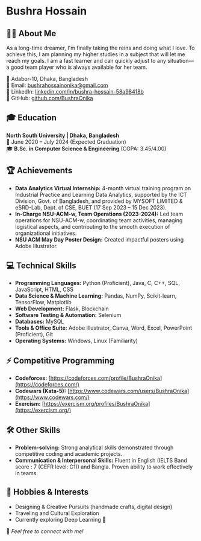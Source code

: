 # Bushra Hossain

## 👩‍💻 About Me
As a long-time dreamer, I'm finally taking the reins and doing what I love. To achieve this, I am planning my higher studies in a subject that will let me reach my goals. I am a fast learner and can quickly adjust to any situation—a good team player who is always available for her team.

📍 Adabor-10, Dhaka, Bangladesh  
📧 Email: [bushrahossainonika@gmail.com](mailto:bushrahossainonika@gmail.com)  
🔗 LinkedIn: [linkedin.com/in/bushra-hossain-58a98418b](https://linkedin.com/in/bushra-hossain-58a98418b)  
🔗 GitHub: [github.com/BushraOnika](https://github.com/BushraOnika)  

## 🎓 Education
**North South University | Dhaka, Bangladesh**  
📅 June 2020 – July 2024 (Expected Graduation)  
🎓 **B.Sc. in Computer Science & Engineering** (CGPA: 3.45/4.00)

## 🏆 Achievements
- **Data Analytics Virtual Internship:** 4-month virtual training program on Industrial Practice and Learning Data Analytics, supported by the ICT Division, Govt. of Bangladesh, and provided by MYSOFT LIMITED & eSRD-Lab, Dept. of CSE, BUET (17 Sep 2023 – 15 Dec 2023).
- **In-Charge NSU-ACM-w, Team Operations (2023-2024):** Led team operations for NSU-ACM-w, coordinating team activities, managing logistical aspects, and contributing to the smooth execution of organizational initiatives.
- **NSU ACM May Day Poster Design:** Created impactful posters using Adobe Illustrator.

## 💻 Technical Skills
- **Programming Languages:** Python (Proficient), Java, C, C++, SQL, JavaScript, HTML, CSS
- **Data Science & Machine Learning:** Pandas, NumPy, Scikit-learn, TensorFlow, Matplotlib
- **Web Development:** Flask, Blockchain
- **Software Testing & Automation:** Selenium
- **Databases:** MySQL
- **Tools & Office Suite:** Adobe Illustrator, Canva, Word, Excel, PowerPoint (Proficient), Git
- **Operating Systems:** Windows, Linux (Familiarity)

## ⚡ Competitive Programming
- **Codeforces:** [https://codeforces.com/profile/BushraOnika](https://codeforces.com/)  
- **Codewars (Kata-5):** [https://www.codewars.com/users/BushraOnika](https://www.codewars.com/)  
- **Exercism:** [https://exercism.org/profiles/BushraOnika](https://exercism.org/)  

## 🛠 Other Skills
- **Problem-solving:** Strong analytical skills demonstrated through competitive coding and academic projects.
- **Communication & Interpersonal Skills:** Fluent in English (IELTS Band score : 7 (CEFR level: C1)) and Bangla. Proven ability to work effectively in teams.

## 🎨 Hobbies & Interests
- Designing & Creative Pursuits (handmade crafts, digital design)
- Traveling and Cultural Exploration
- Currently exploring Deep Learning 🚀

📌 *Feel free to connect with me!*

